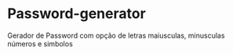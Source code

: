 # Password-generator
Gerador de Password com opção de letras maiusculas, minusculas números e simbolos
